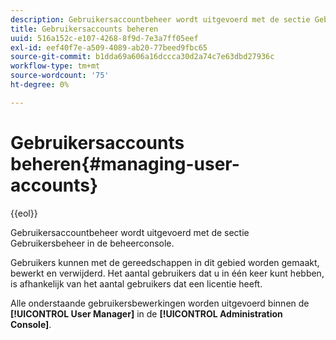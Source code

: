 ```yaml
---
description: Gebruikersaccountbeheer wordt uitgevoerd met de sectie Gebruikersbeheer in de beheerconsole.
title: Gebruikersaccounts beheren
uuid: 516a152c-e107-4268-8f9d-7e3a7ff05eef
exl-id: eef40f7e-a509-4089-ab20-77beed9fbc65
source-git-commit: b1dda69a606a16dccca30d2a74c7e63dbd27936c
workflow-type: tm+mt
source-wordcount: '75'
ht-degree: 0%

---
```


# Gebruikersaccounts beheren{#managing-user-accounts}

{{eol}}

Gebruikersaccountbeheer wordt uitgevoerd met de sectie Gebruikersbeheer in de beheerconsole.

Gebruikers kunnen met de gereedschappen in dit gebied worden gemaakt, bewerkt en verwijderd. Het aantal gebruikers dat u in één keer kunt hebben, is afhankelijk van het aantal gebruikers dat een licentie heeft.

Alle onderstaande gebruikersbewerkingen worden uitgevoerd binnen de **[!UICONTROL User Manager]** in de **[!UICONTROL Administration Console]**.
